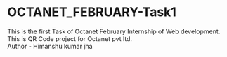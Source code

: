 # OCTANET_FEBRUARY-Task1
This is the first Task of Octanet February Internship of Web development.
<br>
This is QR Code project for Octanet pvt ltd.
<br>
Author - Himanshu kumar jha
